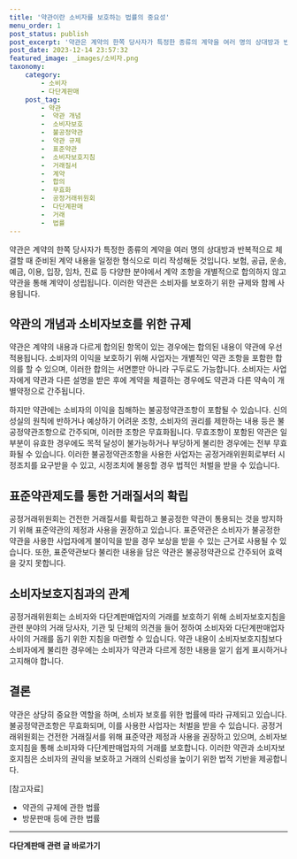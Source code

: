 ```yaml
---
title: '약관이란 소비자를 보호하는 법률의 중요성'
menu_order: 1
post_status: publish
post_excerpt: '약관은 계약의 한쪽 당사자가 특정한 종류의 계약을 여러 명의 상대방과 반복적으로 체결할 때 준비된 계약 내용을 일정한 형식으로 미리 작성해둔 것입니다. 보험, 공급, 운송, 예금, 이용, 입장, 임차, 진료 등 다양한 분야에서 계약 조항을 개별적으로 합의하지 않고 약관을 통해 계약이 성립됩니다. 이러한 약관은 소비자를 보호하기 위한 규제와 함께 사용됩니다.'
post_date: 2023-12-14 23:57:32
featured_image: _images/소비자.png
taxonomy:
    category:
        - 소비자
        - 다단계판매
    post_tag:
        - 약관
        -  약관 개념
        -  소비자보호
        -  불공정약관
        -  약관 규제
        -  표준약관
        -  소비자보호지침
        -  거래질서
        -  계약
        -  합의
        -  무효화
        -  공정거래위원회
        -  다단계판매
        -  거래
        -  법률
---
```



약관은 계약의 한쪽 당사자가 특정한 종류의 계약을 여러 명의 상대방과 반복적으로 체결할 때 준비된 계약 내용을 일정한 형식으로 미리 작성해둔 것입니다. 보험, 공급, 운송, 예금, 이용, 입장, 임차, 진료 등 다양한 분야에서 계약 조항을 개별적으로 합의하지 않고 약관을 통해 계약이 성립됩니다. 이러한 약관은 소비자를 보호하기 위한 규제와 함께 사용됩니다.

## 약관의 개념과 소비자보호를 위한 규제

약관은 계약의 내용과 다르게 합의된 항목이 있는 경우에는 합의된 내용이 약관에 우선 적용됩니다. 소비자의 이익을 보호하기 위해 사업자는 개별적인 약관 조항을 포함한 합의를 할 수 있으며, 이러한 합의는 서면뿐만 아니라 구두로도 가능합니다. 소비자는 사업자에게 약관과 다른 설명을 받은 후에 계약을 체결하는 경우에도 약관과 다른 약속이 개별약정으로 간주됩니다.

하지만 약관에는 소비자의 이익을 침해하는 불공정약관조항이 포함될 수 있습니다. 신의성실의 원칙에 반하거나 예상하기 어려운 조항, 소비자의 권리를 제한하는 내용 등은 불공정약관조항으로 간주되며, 이러한 조항은 무효화됩니다. 무효조항이 포함된 약관은 일부분이 유효한 경우에도 목적 달성이 불가능하거나 부당하게 불리한 경우에는 전부 무효화될 수 있습니다. 이러한 불공정약관조항을 사용한 사업자는 공정거래위원회로부터 시정조치를 요구받을 수 있고, 시정조치에 불응할 경우 법적인 처벌을 받을 수 있습니다.

## 표준약관제도를 통한 거래질서의 확립

공정거래위원회는 건전한 거래질서를 확립하고 불공정한 약관이 통용되는 것을 방지하기 위해 표준약관의 제정과 사용을 권장하고 있습니다. 표준약관은 소비자가 불공정한 약관을 사용한 사업자에게 불이익을 받을 경우 보상을 받을 수 있는 근거로 사용될 수 있습니다. 또한, 표준약관보다 불리한 내용을 담은 약관은 불공정약관으로 간주되어 효력을 갖지 못합니다.

## 소비자보호지침과의 관계

공정거래위원회는 소비자와 다단계판매업자의 거래를 보호하기 위해 소비자보호지침을 관련 분야의 거래 당사자, 기관 및 단체의 의견을 들어 정하여 소비자와 다단계판매업자 사이의 거래를 돕기 위한 지침을 마련할 수 있습니다. 약관 내용이 소비자보호지침보다 소비자에게 불리한 경우에는 소비자가 약관과 다르게 정한 내용을 알기 쉽게 표시하거나 고지해야 합니다.

## 결론

약관은 상당히 중요한 역할을 하며, 소비자 보호를 위한 법률에 따라 규제되고 있습니다. 불공정약관조항은 무효화되며, 이를 사용한 사업자는 처벌을 받을 수 있습니다. 공정거래위원회는 건전한 거래질서를 위해 표준약관 제정과 사용을 권장하고 있으며, 소비자보호지침을 통해 소비자와 다단계판매업자의 거래를 보호합니다. 이러한 약관과 소비자보호지침은 소비자의 권익을 보호하고 거래의 신뢰성을 높이기 위한 법적 기반을 제공합니다.

[참고자료]
- 약관의 규제에 관한 법률
- 방문판매 등에 관한 법률
<!-- wp:separator -->
<hr class="wp-block-separator has-alpha-channel-opacity"/>
<!-- /wp:separator -->

<!-- wp:group {"backgroundColor":"base","layout":{"type":"constrained"}} -->
<div class="wp-block-group has-base-background-color has-background"><!-- wp:paragraph {"align":"center","fontSize":"medium"} -->
<p class="has-text-align-center has-large-font-size"><strong>다단계판매 관련 글 바로가기</strong></p>
<!-- /wp:paragraph -->


<!-- wp:latest-posts
{"categories":[{"id":30694,"count":19,"description":"","link":"https://uknowlaw.com/category/%eb%8b%a4%eb%8b%a8%ea%b3%84%ed%8c%90%eb%a7%a4/","name":"다단계판매","slug":"다단계판매","taxonomy":"category","parent":0,"meta":[],"_links":{"self":[{"href":"https://uknowlaw.com/wp-json/wp/v2/categories/30694"}],"collection":[{"href":"https://uknowlaw.com/wp-json/wp/v2/categories"}],"about":[{"href":"https://uknowlaw.com/wp-json/wp/v2/taxonomies/category"}],"wp:post_type":[{"href":"https://uknowlaw.com/wp-json/wp/v2/posts?categories=30694"}],"curies":[{"name":"wp","href":"https://api.w.org/{rel}","templated":true}]}}],"postsToShow":100,"excerptLength":28,"postLayout":"grid","columns":2,"featuredImageAlign":"left","featuredImageSizeSlug":"large","fontSize":"small"} /--></div>
<!-- /wp:group -->